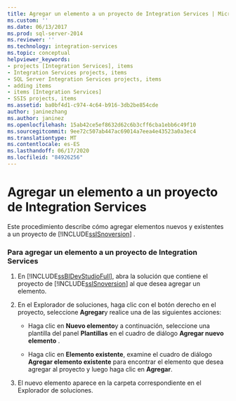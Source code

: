 ```yaml
---
title: Agregar un elemento a un proyecto de Integration Services | Microsoft Docs
ms.custom: ''
ms.date: 06/13/2017
ms.prod: sql-server-2014
ms.reviewer: ''
ms.technology: integration-services
ms.topic: conceptual
helpviewer_keywords:
- projects [Integration Services], items
- Integration Services projects, items
- SQL Server Integration Services projects, items
- adding items
- items [Integration Services]
- SSIS projects, items
ms.assetid: ba0bf4d1-c974-4c64-b916-3db2be854cde
author: janinezhang
ms.author: janinez
ms.openlocfilehash: 15ab42ce5ef8632d62c6b3cff6cba1ebb6c49f10
ms.sourcegitcommit: 9ee72c507ab447ac69014a7eea4e43523a0a3ec4
ms.translationtype: MT
ms.contentlocale: es-ES
ms.lasthandoff: 06/17/2020
ms.locfileid: "84926256"
---
```

# <a name="add-an-item-to-an-integration-services-project"></a>Agregar un elemento a un proyecto de Integration Services
  Este procedimiento describe cómo agregar elementos nuevos y existentes a un proyecto de [!INCLUDE[ssISnoversion](../includes/ssisnoversion-md.md)] .  
  
### <a name="to-add-an-item-to-an-integration-services-project"></a>Para agregar un elemento a un proyecto de Integration Services  
  
1.  En [!INCLUDE[ssBIDevStudioFull](../includes/ssbidevstudiofull-md.md)], abra la solución que contiene el proyecto de [!INCLUDE[ssISnoversion](../includes/ssisnoversion-md.md)] al que desea agregar un elemento.  
  
2.  En el Explorador de soluciones, haga clic con el botón derecho en el proyecto, seleccione **Agregar**y realice una de las siguientes acciones:  
  
    -   Haga clic en **Nuevo elemento**y a continuación, seleccione una plantilla del panel **Plantillas** en el cuadro de diálogo **Agregar nuevo elemento** .  
  
    -   Haga clic en **Elemento existente**, examine el cuadro de diálogo **Agregar elemento existente** para encontrar el elemento que desea agregar al proyecto y luego haga clic en **Agregar**.  
  
3.  El nuevo elemento aparece en la carpeta correspondiente en el Explorador de soluciones.  
  
  
